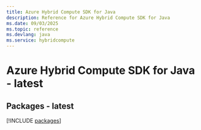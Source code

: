 ```yaml
---
title: Azure Hybrid Compute SDK for Java
description: Reference for Azure Hybrid Compute SDK for Java
ms.date: 09/03/2025
ms.topic: reference
ms.devlang: java
ms.service: hybridcompute
---
```

# Azure Hybrid Compute SDK for Java - latest
## Packages - latest
[!INCLUDE [packages](hybrid-compute-index.md)]